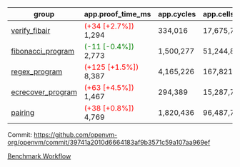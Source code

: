 | group | app.proof_time_ms | app.cycles | app.cells_used | leaf.proof_time_ms | leaf.cycles | leaf.cells_used |
| -- | -- | -- | -- | -- | -- | -- |
| [verify_fibair](https://github.com/openvm-org/openvm/blob/benchmark-results/benchmarks-pr/1527/verify_fibair-39741a2010d6664183af9b3571c59a107aa969ef.md) |<span style='color: red'>(+34 [+2.7%])</span> 1,294 |  334,016 |  17,675,786 |- | - | - |
| [fibonacci_program](https://github.com/openvm-org/openvm/blob/benchmark-results/benchmarks-pr/1527/fibonacci-39741a2010d6664183af9b3571c59a107aa969ef.md) |<span style='color: green'>(-11 [-0.4%])</span> 2,773 |  1,500,277 |  51,244,863 |- | - | - |
| [regex_program](https://github.com/openvm-org/openvm/blob/benchmark-results/benchmarks-pr/1527/regex-39741a2010d6664183af9b3571c59a107aa969ef.md) |<span style='color: red'>(+125 [+1.5%])</span> 8,387 |  4,165,226 |  167,821,872 |- | - | - |
| [ecrecover_program](https://github.com/openvm-org/openvm/blob/benchmark-results/benchmarks-pr/1527/ecrecover-39741a2010d6664183af9b3571c59a107aa969ef.md) |<span style='color: red'>(+63 [+4.5%])</span> 1,467 |  294,389 |  15,287,786 |- | - | - |
| [pairing](https://github.com/openvm-org/openvm/blob/benchmark-results/benchmarks-pr/1527/pairing-39741a2010d6664183af9b3571c59a107aa969ef.md) |<span style='color: red'>(+38 [+0.8%])</span> 4,769 |  1,820,436 |  96,487,767 |- | - | - |


Commit: https://github.com/openvm-org/openvm/commit/39741a2010d6664183af9b3571c59a107aa969ef

[Benchmark Workflow](https://github.com/openvm-org/openvm/actions/runs/14114316025)
